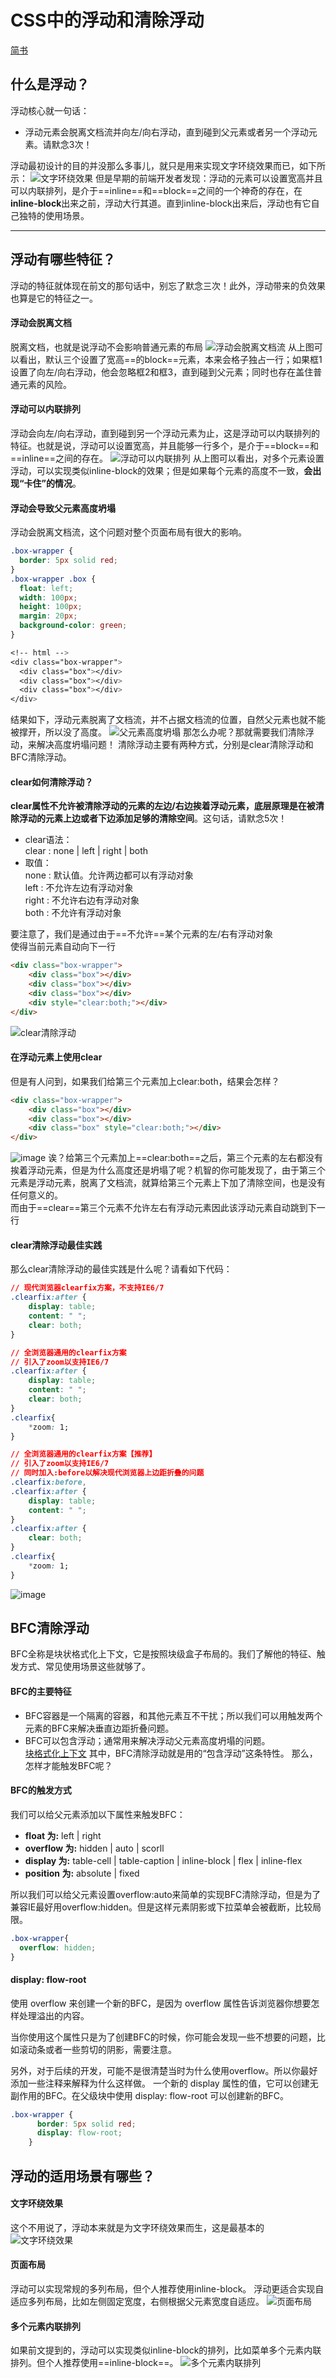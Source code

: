 # CSS中的浮动和清除浮动
[简书](https://www.jianshu.com/p/09bd5873bed4)  
## 什么是浮动？
浮动核心就一句话：  
- 浮动元素会脱离文档流并向左/向右浮动，直到碰到父元素或者另一个浮动元素。请默念3次！

浮动最初设计的目的并没那么多事儿，就只是用来实现文字环绕效果而已，如下所示：
![文字环绕效果](https://upload-images.jianshu.io/upload_images/1158202-27ac63a8ae142d04.png?imageMogr2/auto-orient/strip|imageView2/2/w/457/format/webp)
但是早期的前端开发者发现：浮动的元素可以设置宽高并且可以内联排列，是介于==inline==和==block==之间的一个神奇的存在，在**inline-block**出来之前，浮动大行其道。直到inline-block出来后，浮动也有它自己独特的使用场景。

---------------------------------------------------
## 浮动有哪些特征？
浮动的特征就体现在前文的那句话中，别忘了默念三次！此外，浮动带来的负效果也算是它的特征之一。
#### 浮动会脱离文档
脱离文档，也就是说浮动不会影响普通元素的布局
![浮动会脱离文档流](https://upload-images.jianshu.io/upload_images/1158202-022687081cf649ce.png?imageMogr2/auto-orient/strip|imageView2/2/w/837/format/webp)
从上图可以看出，默认三个设置了宽高==的block==元素，本来会格子独占一行；如果框1设置了向左/向右浮动，他会忽略框2和框3，直到碰到父元素；同时也存在盖住普通元素的风险。
#### 浮动可以内联排列
浮动会向左/向右浮动，直到碰到另一个浮动元素为止，这是浮动可以内联排列的特征。也就是说，浮动可以设置宽高，并且能够一行多个，是介于==block==和==inline==之间的存在。
![浮动可以内联排列](https://upload-images.jianshu.io/upload_images/1158202-6d074de3fdb03dc1.png?imageMogr2/auto-orient/strip|imageView2/2/w/836/format/webp)
从上图可以看出，对多个元素设置浮动，可以实现类似inline-block的效果；但是如果每个元素的高度不一致，**会出现“卡住”的情况**。

#### 浮动会导致父元素高度坍塌
浮动会脱离文档流，这个问题对整个页面布局有很大的影响。
```css
.box-wrapper {
  border: 5px solid red;
}
.box-wrapper .box {
  float: left; 
  width: 100px; 
  height: 100px; 
  margin: 20px; 
  background-color: green;
}

<!-- html -->
<div class="box-wrapper">
  <div class="box"></div>
  <div class="box"></div>
  <div class="box"></div>
</div>
```
结果如下，浮动元素脱离了文档流，并不占据文档流的位置，自然父元素也就不能被撑开，所以没了高度。
![父元素高度坍塌](https://upload-images.jianshu.io/upload_images/1158202-62ba6cdb840c8262.png?imageMogr2/auto-orient/strip|imageView2/2/w/626/format/webp)
那怎么办呢？那就需要我们清除浮动，来解决高度坍塌问题！
清除浮动主要有两种方式，分别是clear清除浮动和BFC清除浮动。

#### clear如何清除浮动？
**clear属性不允许被清除浮动的元素的左边/右边挨着浮动元素，底层原理是在被清除浮动的元素上边或者下边添加足够的清除空间**。这句话，请默念5次！     
- clear语法：   
        clear : none | left | right | both
- 取值：    
        none : 默认值。允许两边都可以有浮动对象  
        left : 不允许左边有浮动对象     
        right : 不允许右边有浮动对象        
        both : 不允许有浮动对象     

要注意了，我们是通过由于==不允许==某个元素的左/右有浮动对象    
使得当前元素自动向下一行
```html
<div class="box-wrapper">
    <div class="box"></div>
    <div class="box"></div>
    <div class="box"></div>
    <div style="clear:both;"></div>
</div>
```
![clear清除浮动](https://upload-images.jianshu.io/upload_images/1158202-95dc95435147ea24.png?imageMogr2/auto-orient/strip|imageView2/2/w/613/format/webp)
#### 在浮动元素上使用clear
但是有人问到，如果我们给第三个元素加上clear:both，结果会怎样？
```html
<div class="box-wrapper">
    <div class="box"></div>
    <div class="box"></div>
    <div class="box" style="clear:both;"></div>
</div>
```
![image](https://upload-images.jianshu.io/upload_images/1158202-6782d8a18742d175.png?imageMogr2/auto-orient/strip|imageView2/2/w/614/format/webp)
诶？给第三个元素加上==clear:both==之后，第三个元素的左右都没有挨着浮动元素，但是为什么高度还是坍塌了呢？机智的你可能发现了，由于第三个元素是浮动元素，脱离了文档流，就算给第三个元素上下加了清除空间，也是没有任何意义的。  
而由于==clear==第三个元素不允许左右有浮动元素因此该浮动元素自动跳到下一行
#### clear清除浮动最佳实践
那么clear清除浮动的最佳实践是什么呢？请看如下代码：
```css
// 现代浏览器clearfix方案，不支持IE6/7
.clearfix:after {
    display: table;
    content: " ";
    clear: both;
}

// 全浏览器通用的clearfix方案
// 引入了zoom以支持IE6/7
.clearfix:after {
    display: table;
    content: " ";
    clear: both;
}
.clearfix{
    *zoom: 1;
}

// 全浏览器通用的clearfix方案【推荐】
// 引入了zoom以支持IE6/7
// 同时加入:before以解决现代浏览器上边距折叠的问题
.clearfix:before,
.clearfix:after {
    display: table;
    content: " ";
}
.clearfix:after {
    clear: both;
}
.clearfix{
    *zoom: 1;
}
```
![image](https://upload-images.jianshu.io/upload_images/1158202-4801624dbc6162e8.png?imageMogr2/auto-orient/strip|imageView2/2/w/543/format/webp)
## BFC清除浮动
BFC全称是块状格式化上下文，它是按照块级盒子布局的。我们了解他的特征、触发方式、常见使用场景这些就够了。
#### BFC的主要特征
- BFC容器是一个隔离的容器，和其他元素互不干扰；所以我们可以用触发两个元素的BFC来解决垂直边距折叠问题。
- BFC可以包含浮动；通常用来解决浮动父元素高度坍塌的问题。    
[块格式化上下文](https://developer.mozilla.org/zh-CN/docs/Web/Guide/CSS/Block_formatting_context)
其中，BFC清除浮动就是用的“包含浮动”这条特性。
那么，怎样才能触发BFC呢？
#### BFC的触发方式
我们可以给父元素添加以下属性来触发BFC：

- **float 为:** left | right
- **overflow 为:** hidden | auto | scorll
- **display 为:** table-cell | table-caption | inline-block | flex | inline-flex
- **position 为:** absolute | fixed

所以我们可以给父元素设置overflow:auto来简单的实现BFC清除浮动，但是为了兼容IE最好用overflow:hidden。但是这样元素阴影或下拉菜单会被截断，比较局限。
```css
.box-wrapper{
  overflow: hidden;
}
```
#### display: flow-root
使用 overflow 来创建一个新的BFC，是因为 overflow 属性告诉浏览器你想要怎样处理溢出的内容。

当你使用这个属性只是为了创建BFC的时候，你可能会发现一些不想要的问题，比如滚动条或者一些剪切的阴影，需要注意。

另外，对于后续的开发，可能不是很清楚当时为什么使用overflow。所以你最好添加一些注释来解释为什么这样做。
一个新的 display 属性的值，它可以创建无副作用的BFC。在父级块中使用 display: flow-root 可以创建新的BFC。
```css
.box-wrapper {
      border: 5px solid red;
      display: flow-root;
    }
```

## 浮动的适用场景有哪些？
#### 文字环绕效果
这个不用说了，浮动本来就是为文字环绕效果而生，这是最基本的
![文字环绕效果](https://upload-images.jianshu.io/upload_images/1158202-27ac63a8ae142d04.png?imageMogr2/auto-orient/strip|imageView2/2/w/457/format/webp)
#### 页面布局
浮动可以实现常规的多列布局，但个人推荐使用inline-block。
浮动更适合实现自适应多列布局，比如左侧固定宽度，右侧根据父元素宽度自适应。
![页面布局](https://upload-images.jianshu.io/upload_images/1158202-27fab30165fb9883.png?imageMogr2/auto-orient/strip|imageView2/2/w/725/format/webp)
#### 多个元素内联排列
如果前文提到的，浮动可以实现类似inline-block的排列，比如菜单多个元素内联排列。但个人推荐使用==inline-block==。
![多个元素内联排列](https://upload-images.jianshu.io/upload_images/1158202-54628e91168f7e16.png?imageMogr2/auto-orient/strip|imageView2/2/w/601/format/webp)